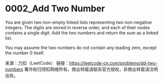 # 0002_Add Two Number
You are given two non-empty linked lists representing two non-negative integers. The digits are stored in reverse order, and each of their nodes contains a single digit. Add the two numbers and return the sum as a linked list.

You may assume the two numbers do not contain any leading zero, except the number 0 itself.

来源：力扣（LeetCode）
链接：https://leetcode-cn.com/problems/dd-two-numbers
著作权归领扣网络所有。商业转载请联系官方授权，非商业转载请注明出处。